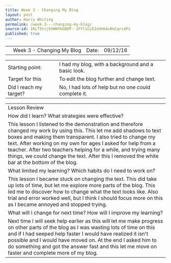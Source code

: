 ```yaml
---
title: Week 3 - Changing My Blog
layout: post
author: Harry Whiting
permalink: /week-3---changing-my-blog/
source-id: 1KLT5tcjhXWWYbGB8P--1FYlsGjEIeXmkAsNoCqrs4Ps
published: true
---
```

<table>
  <tr>
    <td></td>
    <td>Week 3 - Changing My Blog</td>
    <td> Date:  </td>
    <td>09/12/16</td>
  </tr>
</table>


<table>
  <tr>
    <td>Starting point:</td>
    <td>I had my blog, with a background and a basic look.</td>
  </tr>
  <tr>
    <td>Target for this </td>
    <td>To edit the blog further and change text.</td>
  </tr>
  <tr>
    <td>Did I reach my target? </td>
    <td>No, I had lots of help but no one could complete it. </td>
  </tr>
</table>


<table>
  <tr>
    <td>Lesson Review</td>
  </tr>
  <tr>
    <td>How did I learn? What strategies were effective? </td>
  </tr>
  <tr>
    <td>This lesson I listened to the demonstration and therefore changed my work by using this. This let me add shadows to text boxes and making them transparent. I also tried to change my text. After working on my own for ages I asked for help from a teacher. After two teachers helping for a while, and trying many things, we could change the text. After this I removed the white bar at the bottom of the blog.</td>
  </tr>
  <tr>
    <td>What limited my learning? Which habits do I need to work on? </td>
  </tr>
  <tr>
    <td>This lesson I became stuck on changing the text. This did take up lots of time, but let me explore more parts of the blog. This led me to discover how to change what the text looks like. Also trial and error worked well, but I think I should focus more on this as I became annoyed and stopped trying.</td>
  </tr>
  <tr>
    <td>What will I change for next time? How will I improve my learning?</td>
  </tr>
  <tr>
    <td>Next time I will seek help earlier as this will let me make progress on other parts of the blog as I was wasting lots of time on this and if I had seeped help faster I would have realized it isn't possible and I would have moved on. At the end I asked him to do something and got the answer fast and this let me move on faster and complete more of my blog.</td>
  </tr>
</table>



